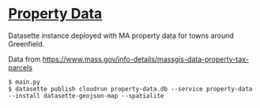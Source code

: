 # [Property Data](https://property-data-z2ca4bc27q-ue.a.run.app/property-data/parcels)

Datasette instance deployed with MA property data for towns around Greenfield.

Data from https://www.mass.gov/info-details/massgis-data-property-tax-parcels

```shell
$ main.py
$ datasette publish cloudrun property-data.db --service property-data --install datasette-geojson-map --spatialite
```
